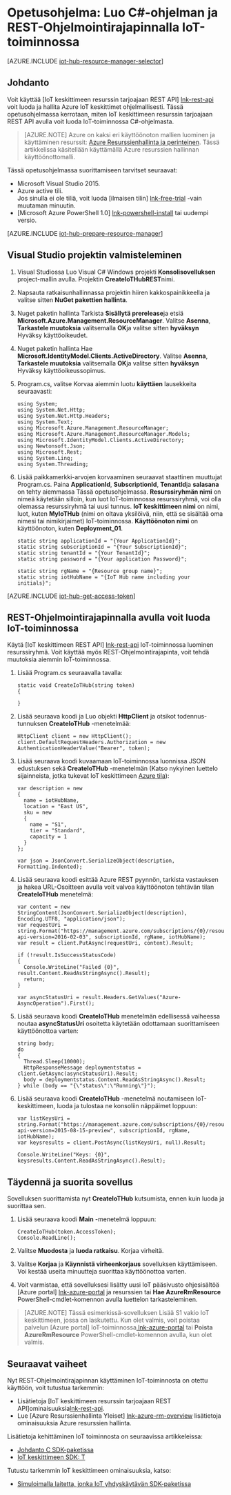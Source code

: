 <properties
    pageTitle="Luo IoT-keskittimeen REST-Ohjelmointirajapinnalla | Microsoft Azure"
    description="Katso tämä opetusohjelma, Aloita REST-Ohjelmointirajapinnalla avulla voit luoda IoT-toiminnossa."
    services="iot-hub"
    documentationCenter=".net"
    authors="dominicbetts"
    manager="timlt"
    editor=""/>

<tags
     ms.service="iot-hub"
     ms.devlang="dotnet"
     ms.topic="article"
     ms.tgt_pltfrm="na"
     ms.workload="na"
     ms.date="08/16/2016"
     ms.author="dobett"/>

# <a name="tutorial-create-an-iot-hub-using-a-c-program-and-the-rest-api"></a>Opetusohjelma: Luo C#-ohjelman ja REST-Ohjelmointirajapinnalla IoT-toiminnossa

[AZURE.INCLUDE [iot-hub-resource-manager-selector](../../includes/iot-hub-resource-manager-selector.md)]

## <a name="introduction"></a>Johdanto

Voit käyttää [IoT keskittimeen resurssin tarjoajaan REST API] [ lnk-rest-api] voit luoda ja hallita Azure IoT keskittimet ohjelmallisesti. Tässä opetusohjelmassa kerrotaan, miten IoT keskittimeen resurssin tarjoajaan REST API avulla voit luoda IoT-toiminnossa C#-ohjelmasta.

> [AZURE.NOTE] Azure on kaksi eri käyttöönoton mallien luominen ja käyttäminen resurssit: [Azure Resurssienhallinta ja perinteinen](../resource-manager-deployment-model.md).  Tässä artikkelissa käsitellään käyttämällä Azure resurssien hallinnan käyttöönottomalli.

Tässä opetusohjelmassa suorittamiseen tarvitset seuraavat:

- Microsoft Visual Studio 2015.
- Azure active tili. <br/>Jos sinulla ei ole tiliä, voit luoda [ilmaisen tilin] [ lnk-free-trial] -vain muutaman minuutin.
- [Microsoft Azure PowerShell 1.0] [ lnk-powershell-install] tai uudempi versio.

[AZURE.INCLUDE [iot-hub-prepare-resource-manager](../../includes/iot-hub-prepare-resource-manager.md)]

## <a name="prepare-your-visual-studio-project"></a>Visual Studio projektin valmisteleminen

1. Visual Studiossa Luo Visual C# Windows projekti **Konsolisovelluksen** project-mallin avulla. Projektin **CreateIoTHubREST**nimi.

2. Napsauta ratkaisunhallinnassa projektin hiiren kakkospainikkeella ja valitse sitten **NuGet pakettien hallinta**.

3. Nuget paketin hallinta Tarkista **Sisällytä prerelease**ja etsiä **Microsoft.Azure.Management.ResourceManager**. Valitse **Asenna**, **Tarkastele muutoksia** valitsemalla **OK**ja valitse sitten **hyväksyn** Hyväksy käyttöoikeudet.

4. Nuget paketin hallinta Hae **Microsoft.IdentityModel.Clients.ActiveDirectory**.  Valitse **Asenna**, **Tarkastele muutoksia** valitsemalla **OK**ja valitse sitten **hyväksyn** Hyväksy käyttöoikeussopimus.

6. Program.cs, valitse Korvaa aiemmin luotu **käyttäen** lausekkeita seuraavasti:

    ```
    using System;
    using System.Net.Http;
    using System.Net.Http.Headers;
    using System.Text;
    using Microsoft.Azure.Management.ResourceManager;
    using Microsoft.Azure.Management.ResourceManager.Models;
    using Microsoft.IdentityModel.Clients.ActiveDirectory;
    using Newtonsoft.Json;
    using Microsoft.Rest;
    using System.Linq;
    using System.Threading;
    ```
    
7. Lisää paikkamerkki-arvojen korvaaminen seuraavat staattinen muuttujat Program.cs. Paina **ApplicationId**, **SubscriptionId**, **TenantId**ja **salasana** on tehty aiemmassa Tässä opetusohjelmassa. **Resurssiryhmän nimi** on nimeä käytetään silloin, kun luot IoT-toiminnossa resurssiryhmä, voi olla olemassa resurssiryhmä tai uusi tunnus. **IoT keskittimeen nimi** on nimi, luot, kuten **MyIoTHub** (nimi on oltava yksilöivä, niin, että se sisältää oma nimesi tai nimikirjaimet) IoT-toiminnossa. **Käyttöönoton nimi** on käyttöönoton, kuten **Deployment_01**.

    ```
    static string applicationId = "{Your ApplicationId}";
    static string subscriptionId = "{Your SubscriptionId}";
    static string tenantId = "{Your TenantId}";
    static string password = "{Your application Password}";
    
    static string rgName = "{Resource group name}";
    static string iotHubName = "{IoT Hub name including your initials}";
    ```

[AZURE.INCLUDE [iot-hub-get-access-token](../../includes/iot-hub-get-access-token.md)]

## <a name="use-the-rest-api-to-create-an-iot-hub"></a>REST-Ohjelmointirajapinnalla avulla voit luoda IoT-toiminnossa

Käytä [IoT keskittimeen REST API] [ lnk-rest-api] IoT-toiminnossa luominen resurssiryhmä. Voit käyttää myös REST-Ohjelmointirajapinta, voit tehdä muutoksia aiemmin IoT-toiminnossa.

1. Lisää Program.cs seuraavalla tavalla:
    
    ```
    static void CreateIoTHub(string token)
    {
        
    }
    ```

2. Lisää seuraava koodi ja Luo objekti **HttpClient** ja otsikot todennus-tunnuksen **CreateIoTHub** -menetelmää:

    ```
    HttpClient client = new HttpClient();
    client.DefaultRequestHeaders.Authorization = new AuthenticationHeaderValue("Bearer", token);
    ```

3. Lisää seuraava koodi kuvaamaan IoT-toiminnossa luonnissa JSON edustuksen sekä **CreateIoTHub** -menetelmän (Katso nykyinen luettelo sijainneista, jotka tukevat IoT keskittimeen [Azure tila][lnk-status]):

    ```
    var description = new
    {
      name = iotHubName,
      location = "East US",
      sku = new
      {
        name = "S1",
        tier = "Standard",
        capacity = 1
      }
    };
    
    var json = JsonConvert.SerializeObject(description, Formatting.Indented);
    ```

4. Lisää seuraava koodi esittää Azure REST pyynnön, tarkista vastauksen ja hakea URL-Osoitteen avulla voit valvoa käyttöönoton tehtävän tilan **CreateIoTHub** menetelmä:

    ```
    var content = new StringContent(JsonConvert.SerializeObject(description), Encoding.UTF8, "application/json");
    var requestUri = string.Format("https://management.azure.com/subscriptions/{0}/resourcegroups/{1}/providers/Microsoft.devices/IotHubs/{2}?api-version=2016-02-03", subscriptionId, rgName, iotHubName);
    var result = client.PutAsync(requestUri, content).Result;
      
    if (!result.IsSuccessStatusCode)
    {
      Console.WriteLine("Failed {0}", result.Content.ReadAsStringAsync().Result);
      return;
    }
    
    var asyncStatusUri = result.Headers.GetValues("Azure-AsyncOperation").First();
    ```

5. Lisää seuraava koodi **CreateIoTHub** menetelmän edellisessä vaiheessa noutaa **asyncStatusUri** osoitetta käytetään odottamaan suorittamiseen käyttöönottoa varten:

    ```
    string body;
    do
    {
      Thread.Sleep(10000);
      HttpResponseMessage deploymentstatus = client.GetAsync(asyncStatusUri).Result;
      body = deploymentstatus.Content.ReadAsStringAsync().Result;
    } while (body == "{\"status\":\"Running\"}");
    ```

6. Lisää seuraava koodi **CreateIoTHub** -menetelmä noutamiseen IoT-keskittimeen, luoda ja tulostaa ne konsoliin näppäimet loppuun:

    ```
    var listKeysUri = string.Format("https://management.azure.com/subscriptions/{0}/resourceGroups/{1}/providers/Microsoft.Devices/IotHubs/{2}/IoTHubKeys/listkeys?api-version=2015-08-15-preview", subscriptionId, rgName, iotHubName);
    var keysresults = client.PostAsync(listKeysUri, null).Result;
    
    Console.WriteLine("Keys: {0}", keysresults.Content.ReadAsStringAsync().Result);
    ```
    
## <a name="complete-and-run-the-application"></a>Täydennä ja suorita sovellus

Sovelluksen suorittamista nyt **CreateIoTHub** kutsumista, ennen kuin luoda ja suorittaa sen.

1. Lisää seuraava koodi **Main** -menetelmä loppuun:

    ```
    CreateIoTHub(token.AccessToken);
    Console.ReadLine();
    ```
    
2. Valitse **Muodosta** ja **luoda ratkaisu**. Korjaa virheitä.

3. Valitse **Korjaa** ja **Käynnistä virheenkorjaus** sovelluksen käyttämiseen. Voi kestää useita minuutteja suorittaa käyttöönottoa varten.

4. Voit varmistaa, että sovelluksesi lisätty uusi IoT pääsivusto ohjesisältöä [Azure portal] [ lnk-azure-portal] ja resurssien tai **Hae AzureRmResource** PowerShell-cmdlet-komennon avulla luettelon tarkasteleminen.

> [AZURE.NOTE] Tässä esimerkissä-sovelluksen Lisää S1 vakio IoT keskittimeen, jossa on laskutettu. Kun olet valmis, voit poistaa palvelun [Azure portal] IoT-toiminnossa[ lnk-azure-portal] tai **Poista AzureRmResource** PowerShell-cmdlet-komennon avulla, kun olet valmis.

## <a name="next-steps"></a>Seuraavat vaiheet

Nyt REST-Ohjelmointirajapinnan käyttäminen IoT-toiminnosta on otettu käyttöön, voit tutustua tarkemmin:

- Lisätietoja [IoT keskittimeen resurssin tarjoajaan REST API]ominaisuuksia[lnk-rest-api].
- Lue [Azure Resurssienhallinta Yleiset] [ lnk-azure-rm-overview] lisätietoja ominaisuuksia Azure resurssien hallinta.

Lisätietoja kehittäminen IoT toiminnosta on seuraavissa artikkeleissa:

- [Johdanto C SDK-paketissa][lnk-c-sdk]
- [IoT keskittimeen SDK: T][lnk-sdks]

Tutustu tarkemmin IoT keskittimeen ominaisuuksia, katso:

- [Simuloimalla laitetta, jonka IoT yhdyskäytävän SDK-paketissa][lnk-gateway]

<!-- Links -->
[lnk-free-trial]: https://azure.microsoft.com/pricing/free-trial/
[lnk-azure-portal]: https://portal.azure.com/
[lnk-status]: https://azure.microsoft.com/status/
[lnk-powershell-install]: ../powershell-install-configure.md
[lnk-rest-api]: https://msdn.microsoft.com/library/mt589014.aspx
[lnk-azure-rm-overview]: ../azure-resource-manager/resource-group-overview.md

[lnk-c-sdk]: iot-hub-device-sdk-c-intro.md
[lnk-sdks]: iot-hub-devguide-sdks.md

[lnk-gateway]: iot-hub-linux-gateway-sdk-simulated-device.md
